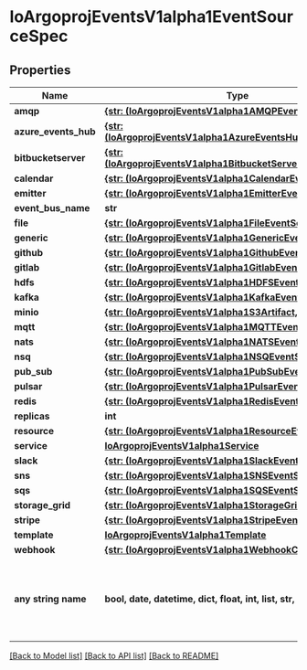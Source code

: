 # IoArgoprojEventsV1alpha1EventSourceSpec


## Properties
Name | Type | Description | Notes
------------ | ------------- | ------------- | -------------
**amqp** | [**{str: (IoArgoprojEventsV1alpha1AMQPEventSource,)}**](IoArgoprojEventsV1alpha1AMQPEventSource.md) |  | [optional] 
**azure_events_hub** | [**{str: (IoArgoprojEventsV1alpha1AzureEventsHubEventSource,)}**](IoArgoprojEventsV1alpha1AzureEventsHubEventSource.md) |  | [optional] 
**bitbucketserver** | [**{str: (IoArgoprojEventsV1alpha1BitbucketServerEventSource,)}**](IoArgoprojEventsV1alpha1BitbucketServerEventSource.md) |  | [optional] 
**calendar** | [**{str: (IoArgoprojEventsV1alpha1CalendarEventSource,)}**](IoArgoprojEventsV1alpha1CalendarEventSource.md) |  | [optional] 
**emitter** | [**{str: (IoArgoprojEventsV1alpha1EmitterEventSource,)}**](IoArgoprojEventsV1alpha1EmitterEventSource.md) |  | [optional] 
**event_bus_name** | **str** |  | [optional] 
**file** | [**{str: (IoArgoprojEventsV1alpha1FileEventSource,)}**](IoArgoprojEventsV1alpha1FileEventSource.md) |  | [optional] 
**generic** | [**{str: (IoArgoprojEventsV1alpha1GenericEventSource,)}**](IoArgoprojEventsV1alpha1GenericEventSource.md) |  | [optional] 
**github** | [**{str: (IoArgoprojEventsV1alpha1GithubEventSource,)}**](IoArgoprojEventsV1alpha1GithubEventSource.md) |  | [optional] 
**gitlab** | [**{str: (IoArgoprojEventsV1alpha1GitlabEventSource,)}**](IoArgoprojEventsV1alpha1GitlabEventSource.md) |  | [optional] 
**hdfs** | [**{str: (IoArgoprojEventsV1alpha1HDFSEventSource,)}**](IoArgoprojEventsV1alpha1HDFSEventSource.md) |  | [optional] 
**kafka** | [**{str: (IoArgoprojEventsV1alpha1KafkaEventSource,)}**](IoArgoprojEventsV1alpha1KafkaEventSource.md) |  | [optional] 
**minio** | [**{str: (IoArgoprojEventsV1alpha1S3Artifact,)}**](IoArgoprojEventsV1alpha1S3Artifact.md) |  | [optional] 
**mqtt** | [**{str: (IoArgoprojEventsV1alpha1MQTTEventSource,)}**](IoArgoprojEventsV1alpha1MQTTEventSource.md) |  | [optional] 
**nats** | [**{str: (IoArgoprojEventsV1alpha1NATSEventsSource,)}**](IoArgoprojEventsV1alpha1NATSEventsSource.md) |  | [optional] 
**nsq** | [**{str: (IoArgoprojEventsV1alpha1NSQEventSource,)}**](IoArgoprojEventsV1alpha1NSQEventSource.md) |  | [optional] 
**pub_sub** | [**{str: (IoArgoprojEventsV1alpha1PubSubEventSource,)}**](IoArgoprojEventsV1alpha1PubSubEventSource.md) |  | [optional] 
**pulsar** | [**{str: (IoArgoprojEventsV1alpha1PulsarEventSource,)}**](IoArgoprojEventsV1alpha1PulsarEventSource.md) |  | [optional] 
**redis** | [**{str: (IoArgoprojEventsV1alpha1RedisEventSource,)}**](IoArgoprojEventsV1alpha1RedisEventSource.md) |  | [optional] 
**replicas** | **int** |  | [optional] 
**resource** | [**{str: (IoArgoprojEventsV1alpha1ResourceEventSource,)}**](IoArgoprojEventsV1alpha1ResourceEventSource.md) |  | [optional] 
**service** | [**IoArgoprojEventsV1alpha1Service**](IoArgoprojEventsV1alpha1Service.md) |  | [optional] 
**slack** | [**{str: (IoArgoprojEventsV1alpha1SlackEventSource,)}**](IoArgoprojEventsV1alpha1SlackEventSource.md) |  | [optional] 
**sns** | [**{str: (IoArgoprojEventsV1alpha1SNSEventSource,)}**](IoArgoprojEventsV1alpha1SNSEventSource.md) |  | [optional] 
**sqs** | [**{str: (IoArgoprojEventsV1alpha1SQSEventSource,)}**](IoArgoprojEventsV1alpha1SQSEventSource.md) |  | [optional] 
**storage_grid** | [**{str: (IoArgoprojEventsV1alpha1StorageGridEventSource,)}**](IoArgoprojEventsV1alpha1StorageGridEventSource.md) |  | [optional] 
**stripe** | [**{str: (IoArgoprojEventsV1alpha1StripeEventSource,)}**](IoArgoprojEventsV1alpha1StripeEventSource.md) |  | [optional] 
**template** | [**IoArgoprojEventsV1alpha1Template**](IoArgoprojEventsV1alpha1Template.md) |  | [optional] 
**webhook** | [**{str: (IoArgoprojEventsV1alpha1WebhookContext,)}**](IoArgoprojEventsV1alpha1WebhookContext.md) |  | [optional] 
**any string name** | **bool, date, datetime, dict, float, int, list, str, none_type** | any string name can be used but the value must be the correct type | [optional]

[[Back to Model list]](../README.md#documentation-for-models) [[Back to API list]](../README.md#documentation-for-api-endpoints) [[Back to README]](../README.md)


